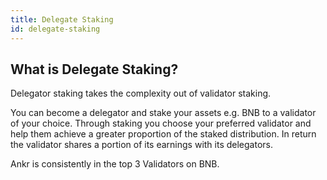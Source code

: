 ```yaml
---
title: Delegate Staking
id: delegate-staking
---
```


## What is Delegate Staking?

Delegator staking takes the complexity out of validator staking.

You can become a delegator and stake your assets e.g. BNB to a validator of your choice. Through staking you choose your preferred validator and help them achieve a greater proportion of the staked distribution. In return the validator shares a portion of its earnings with its delegators. 

Ankr is consistently in the top 3 Validators on BNB.